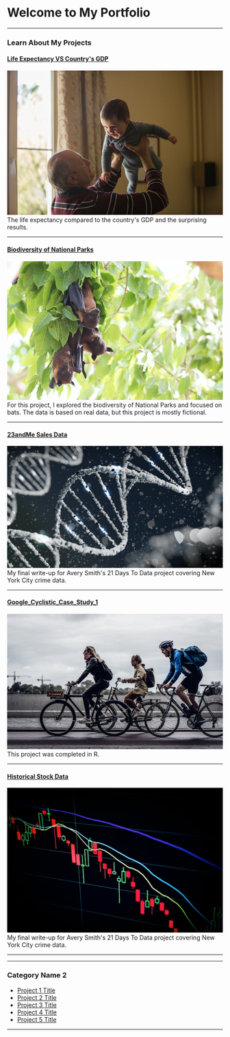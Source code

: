 # Welcome to My Portfolio

---

### Learn About My Projects

#### [Life Expectancy VS Country's GDP](https://github.com/JMas1913/Life_expectancy_and_gdp)
<img src="images/johnny-cohen-OxOxqLAWvE0-unsplash (1).jpg"/>
The life expectancy compared to the country's GDP and the surprising results.

---
#### [Biodiversity of National Parks](/biodiversity_national_parks)
<img src="images/hans-veth-Er7IsQ7cw-o-unsplash.jpg"/>
For this project, I explored the biodiversity of National Parks and focused on bats.
The data is based on real data, but this project is mostly fictional.

---
#### [23andMe Sales Data](https://github.com/JMas1913/Data_Project_23andMe/tree/main)
<img src="images/sangharsh-lohakare-Iy7QyzOs1bo-unsplash.jpg"/>
My final write-up for Avery Smith's 21 Days To Data project covering New York City crime data. 


---
#### [Google_Cyclistic_Case_Study_1](https://github.com/JMas1913/Google_Cyclistic_Case_Study_1)
<img src="images/dovile-ramoskaite-x8rDSFN2DpY-unsplash.jpg"/>
This project was completed in R.

---
#### [Historical Stock Data](https://github.com/JMas1913/historical_stock_data)
<img src="images/maxim-hopman-fiXLQXAhCfk-unsplash.jpg"/>
My final write-up for Avery Smith's 21 Days To Data project covering New York City crime data. 


---

---

### Category Name 2

- [Project 1 Title](http://example.com/)
- [Project 2 Title](http://example.com/)
- [Project 3 Title](http://example.com/)
- [Project 4 Title](http://example.com/)
- [Project 5 Title](http://example.com/)

---







